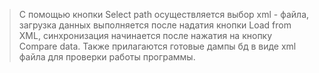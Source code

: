 >С помощью кнопки Select path осуществляется выбор xml - файла, загрузка данных выполняется после надатия кнопки Load from XML, синхронизация начинается после нажатия на кнопку Compare data. Также прилагаются готовые дампы бд в виде xml файла для проверки работы программы.